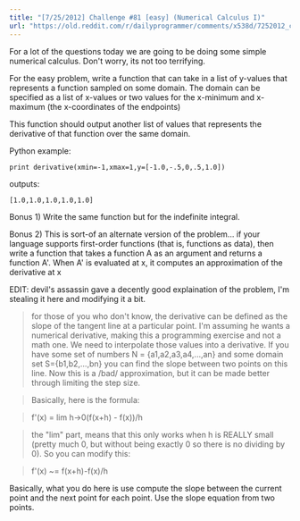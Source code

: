 ```yaml
---
title: "[7/25/2012] Challenge #81 [easy] (Numerical Calculus I)"
url: "https://old.reddit.com/r/dailyprogrammer/comments/x538d/7252012_challenge_81_easy_numerical_calculus_i/"
---
```


For a lot of the questions today we are going to be doing some simple numerical calculus.  Don't worry, its not too terrifying.

For the easy problem, write a function that can take in a list of y-values that represents a function sampled on some domain.  The domain can be specified as a list of x-values or two values for the x-minimum and x-maximum (the x-coordinates of the endpoints)

This function should output another list of values that represents the derivative of that function over the same domain.

Python example:

	print derivative(xmin=-1,xmax=1,y=[-1.0,-.5,0,.5,1.0])

outputs:
	
	[1.0,1.0,1.0,1.0,1.0]
	

Bonus 1)  Write the same function but for the indefinite integral.

Bonus 2)  This is sort-of an alternate version of the problem... if your language supports first-order functions (that is, functions as data), then write a function that takes a function A as an argument and returns a function A'.
When A' is evaluated at x, it computes an approximation of the derivative at x


EDIT:  devil's assassin gave a decently good explaination of the problem, I'm stealing it here and modifying it a bit.

>for those of you who don't know, the derivative can be defined as the slope of the tangent line at a particular point. I'm assuming he wants a numerical derivative, making this a programming exercise and not a math one. We need to interpolate those values into a derivative. If you have some set of numbers N = {a1,a2,a3,a4,...,an} and some domain set S={b1,b2,...,bn} you can find the slope between two points on this line. Now this is a /bad/ approximation, but it can be made better through limiting the step size.

>Basically, here is the formula:

>f'(x) = lim h->0(f(x+h) - f(x))/h

>the "lim" part, means that this only works when h is REALLY small (pretty much 0, but without being exactly 0 so there is no dividing by 0). So you can modify this:

>f'(x) ~= f(x+h)-f(x)/h


Basically, what you do here is use compute the slope between the current point and the next point for each point.   Use the slope equation from two points.